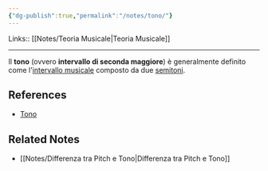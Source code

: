 ```yaml
---
{"dg-publish":true,"permalink":"/notes/tono/"}
---
```


Links:: [[Notes/Teoria Musicale\|Teoria Musicale]]

---
Il **tono** (ovvero **intervallo di seconda maggiore**) è generalmente definito come l'[intervallo musicale](https://it.m.wikipedia.org/wiki/Intervallo_musicale "Intervallo musicale") composto da due [semitoni](https://it.m.wikipedia.org/wiki/Semitono "Semitono").




## References

- [Tono](https://it.wikipedia.org/wiki/Tono_(musica))


## Related Notes

- [[Notes/Differenza tra Pitch e Tono\|Differenza tra Pitch e Tono]]

